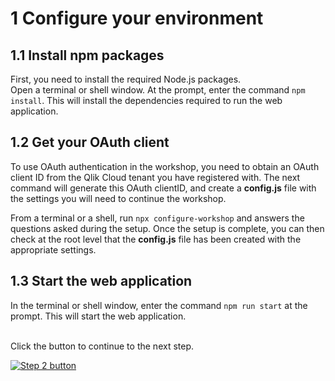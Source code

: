 # 1 Configure your environment

## 1.1 Install npm packages

First, you need to install the required Node.js packages.  
Open a terminal or shell window. At the prompt, enter the command `npm install`. This will install the dependencies required to run the web application.

## 1.2 Get your OAuth client

To use OAuth authentication in the workshop, you need to obtain an OAuth client ID from the Qlik Cloud tenant you have registered with.
The next command will generate this OAuth clientID, and create a **config.js** file with the settings you will need to continue the workshop.

From a terminal or a shell, run `npx configure-workshop` and answers the questions asked during the setup.
Once the setup is complete, you can then check at the root level that the **config.js** file has been created with the appropriate settings.

## 1.3 Start the web application

In the terminal or shell window, enter the command `npm run start` at the prompt. This will start the web application.  

<br />
Click the button to continue to the next step.  
<br />

[![Step 2 button](https://img.shields.io/badge/Step_2_--_Embed_a_complete_analytics_application_>-green?style=for-the-badge)](02-full-analytics-embed.md)
